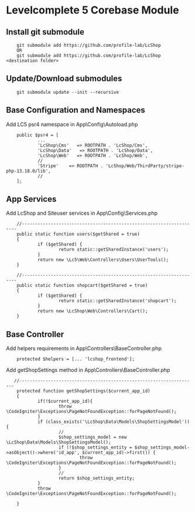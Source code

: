 # Levelcomplete 5 Corebase Module


## Install git submodule

        git submodule add https://github.com/profile-lab/LcShop
        OR 
        git submodule add https://github.com/profile-lab/LcShop <destination folder>

## Update/Download submodules
        
        git submodule update --init --recursive

## Base Configuration and Namespaces


Add LC5 psr4 namespace in App\Config\Autoload.php
        
        public $psr4 = [
                ...
                'LcShop\Cms'   => ROOTPATH . 'LcShop/Cms',
                'LcShop\Data'   => ROOTPATH . 'LcShop/Data',
                'LcShop\Web'   => ROOTPATH . 'LcShop/Web',
                // 
                'Stripe'    => ROOTPATH . 'LcShop/Web/ThirdParty/stripe-php-13.18.0/lib',
                //
        ];


## App Services

Add LcShop and Siteuser services in App\Config\Services.php


        //--------------------------------------------------------------------
        public static function users($getShared = true)
        {
                if ($getShared) {
                        return static::getSharedInstance('users');
                }
                return new \Lc5\Web\Controllers\Users\UserTools();
        }

        //--------------------------------------------------------------------
        public static function shopcart($getShared = true)
        {
                if ($getShared) {
                        return static::getSharedInstance('shopcart');
                }
                return new \LcShop\Web\Controllers\Cart();
        }

## Base Controller 

Add helpers requirements in App\Controllers\BaseController.php

        protected $helpers = [... 'lcshop_frontend'];

Add getShopSettings method in App\Controllers\BaseController.php

       //--------------------------------------------------------------------
        protected function getShopSettings($current_app_id)
        {
                if(!$current_app_id){
                        throw \CodeIgniter\Exceptions\PageNotFoundException::forPageNotFound();
                }
                if (class_exists('\LcShop\Data\Models\ShopSettingsModel')) {
                        // 
                        $shop_settings_model = new \LcShop\Data\Models\ShopSettingsModel();
                        if (!$shop_settings_entity = $shop_settings_model->asObject()->where('id_app', $current_app_id)->first()) {
                                throw \CodeIgniter\Exceptions\PageNotFoundException::forPageNotFound();
                        }
                        // 
                        return $shop_settings_entity;
                }
                throw \CodeIgniter\Exceptions\PageNotFoundException::forPageNotFound();

        }
